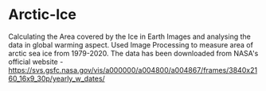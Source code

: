 # Arctic-Ice
Calculating the Area covered by the Ice in Earth  Images and analysing the data in global warming aspect.
Used Image Processing to measure area of arctic sea ice from 1979-2020. The data has been downloaded from NASA's official website -https://svs.gsfc.nasa.gov/vis/a000000/a004800/a004867/frames/3840x2160_16x9_30p/yearly_w_dates/ 
